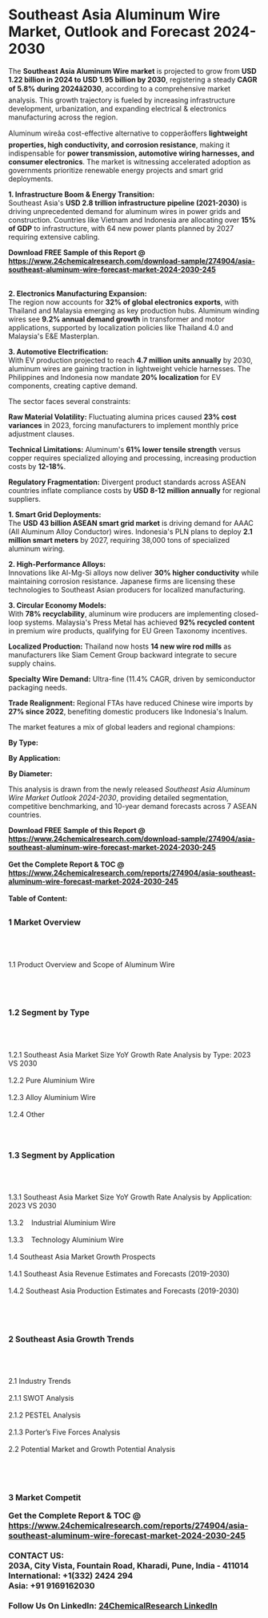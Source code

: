 <h1>Southeast Asia Aluminum Wire Market, Outlook and Forecast 2024-2030</h1><p>The <strong>Southeast Asia Aluminum Wire market</strong> is projected to grow from <strong>USD 1.22 billion in 2024 to USD 1.95 billion by 2030</strong>, registering a steady <strong>CAGR of 5.8% during 2024â2030</strong>, according to a comprehensive market analysis. This growth trajectory is fueled by increasing infrastructure development, urbanization, and expanding electrical &amp; electronics manufacturing across the region.</p><p>Aluminum wireâa cost-effective alternative to copperâoffers <strong>lightweight properties, high conductivity, and corrosion resistance</strong>, making it indispensable for <strong>power transmission, automotive wiring harnesses, and consumer electronics</strong>. The market is witnessing accelerated adoption as governments prioritize renewable energy projects and smart grid deployments.</p><p><strong>1. Infrastructure Boom &amp; Energy Transition:</strong><br>
Southeast Asia's <strong>USD 2.8 trillion infrastructure pipeline (2021-2030)</strong> is driving unprecedented demand for aluminum wires in power grids and construction. Countries like Vietnam and Indonesia are allocating over <strong>15% of GDP</strong> to infrastructure, with 64 new power plants planned by 2027 requiring extensive cabling.</p><div><b>Download FREE Sample of this Report @ 
            <a href="https://www.24chemicalresearch.com/download-sample/274904/asia-southeast-aluminum-wire-forecast-market-2024-2030-245">
            https://www.24chemicalresearch.com/download-sample/274904/asia-southeast-aluminum-wire-forecast-market-2024-2030-245</a></b></div><br><p><strong>2. Electronics Manufacturing Expansion:</strong><br>
The region now accounts for <strong>32% of global electronics exports</strong>, with Thailand and Malaysia emerging as key production hubs. Aluminum winding wires see <strong>9.2% annual demand growth</strong> in transformer and motor applications, supported by localization policies like Thailand 4.0 and Malaysia's E&amp;E Masterplan.</p><p><strong>3. Automotive Electrification:</strong><br>
With EV production projected to reach <strong>4.7 million units annually</strong> by 2030, aluminum wires are gaining traction in lightweight vehicle harnesses. The Philippines and Indonesia now mandate <strong>20% localization</strong> for EV components, creating captive demand.</p><p>The sector faces several constraints:</p><p><strong>Raw Material Volatility:</strong> Fluctuating alumina prices caused <strong>23% cost variances</strong> in 2023, forcing manufacturers to implement monthly price adjustment clauses.</p><p><strong>Technical Limitations:</strong> Aluminum's <strong>61% lower tensile strength</strong> versus copper requires specialized alloying and processing, increasing production costs by <strong>12-18%</strong>.</p><p><strong>Regulatory Fragmentation:</strong> Divergent product standards across ASEAN countries inflate compliance costs by <strong>USD 8-12 million annually</strong> for regional suppliers.</p><p><strong>1. Smart Grid Deployments:</strong><br>
The <strong>USD 43 billion ASEAN smart grid market</strong> is driving demand for AAAC (All Aluminum Alloy Conductor) wires. Indonesia's PLN plans to deploy <strong>2.1 million smart meters</strong> by 2027, requiring 38,000 tons of specialized aluminum wiring.</p><p><strong>2. High-Performance Alloys:</strong><br>
Innovations like Al-Mg-Si alloys now deliver <strong>30% higher conductivity</strong> while maintaining corrosion resistance. Japanese firms are licensing these technologies to Southeast Asian producers for localized manufacturing.</p><p><strong>3. Circular Economy Models:</strong><br>
With <strong>78% recyclability</strong>, aluminum wire producers are implementing closed-loop systems. Malaysia's Press Metal has achieved <strong>92% recycled content</strong> in premium wire products, qualifying for EU Green Taxonomy incentives.</p><p><strong>Localized Production:</strong> Thailand now hosts <strong>14 new wire rod mills</strong> as manufacturers like Siam Cement Group backward integrate to secure supply chains.</p><p><strong>Specialty Wire Demand:</strong> Ultra-fine (11.4% CAGR, driven by semiconductor packaging needs.</p><p><strong>Trade Realignment:</strong> Regional FTAs have reduced Chinese wire imports by <strong>27% since 2022</strong>, benefiting domestic producers like Indonesia's Inalum.</p><p>The market features a mix of global leaders and regional champions:</p><p><strong>By Type:</strong></p><p><strong>By Application:</strong></p><p><strong>By Diameter:</strong></p><p>This analysis is drawn from the newly released <em>Southeast Asia Aluminum Wire Market Outlook 2024-2030</em>, providing detailed segmentation, competitive benchmarking, and 10-year demand forecasts across 7 ASEAN countries.</p><div><b>Download FREE Sample of this Report @ 
            <a href="https://www.24chemicalresearch.com/download-sample/274904/asia-southeast-aluminum-wire-forecast-market-2024-2030-245">
            https://www.24chemicalresearch.com/download-sample/274904/asia-southeast-aluminum-wire-forecast-market-2024-2030-245</a></b></div><br><div><b>Get the Complete Report & TOC @ 
            <a href="https://www.24chemicalresearch.com/reports/274904/asia-southeast-aluminum-wire-forecast-market-2024-2030-245">
            https://www.24chemicalresearch.com/reports/274904/asia-southeast-aluminum-wire-forecast-market-2024-2030-245</a></b></div><br>
            <b>Table of Content:</b><p><h2><span style="font-size:16px"><strong>1 Market Overview&nbsp;&nbsp; &nbsp;</strong></span></h2><br />
<br />
<p>1.1 Product Overview and Scope of Aluminum Wire&nbsp;</p><br />
<br />
<h2><strong><span style="font-size:16px">1.2 Segment by Type&nbsp;&nbsp; &nbsp;</span></strong></h2><br />
<br />
<p>1.2.1 Southeast Asia Market Size YoY Growth Rate Analysis by Type: 2023 VS 2030&nbsp;&nbsp; &nbsp;<br /><br />
1.2.2 Pure Aluminium Wire&nbsp;&nbsp; &nbsp;<br /><br />
1.2.3 Alloy Aluminium Wire<br /><br />
1.2.4 Other<br /><br />
<br />
<h2><span style="font-size:16px"><strong>1.3 Segment by Application&nbsp;&nbsp;</strong></span></h2><br />
<br />
<p>1.3.1 Southeast Asia Market Size YoY Growth Rate Analysis by Application: 2023 VS 2030&nbsp;&nbsp; &nbsp;<br /><br />
1.3.2&nbsp;&nbsp; &nbsp;Industrial Aluminium Wire<br /><br />
1.3.3&nbsp;&nbsp; &nbsp;Technology Aluminium Wire<br /><br />
1.4 Southeast Asia Market Growth Prospects&nbsp;&nbsp; &nbsp;<br /><br />
1.4.1 Southeast Asia Revenue Estimates and Forecasts (2019-2030)&nbsp;&nbsp; &nbsp;<br /><br />
1.4.2 Southeast Asia Production Estimates and Forecasts (2019-2030)&nbsp;&nbsp;</p><br />
<br />
<h2><span style="font-size:16px"><strong>2 Southeast Asia Growth Trends&nbsp;&nbsp; &nbsp;</strong></span></h2><br />
<br />
<p>2.1 Industry Trends&nbsp;&nbsp; &nbsp;<br /><br />
2.1.1 SWOT Analysis&nbsp;&nbsp; &nbsp;<br /><br />
2.1.2 PESTEL Analysis&nbsp;&nbsp; &nbsp;<br /><br />
2.1.3 Porter&rsquo;s Five Forces Analysis&nbsp;&nbsp; &nbsp;<br /><br />
2.2 Potential Market and Growth Potential Analysis&nbsp;&nbsp; &nbsp;</p><br />
<br />
<h2><span style="font-size:16px"><strong>3 Market Competit</p><div><b>Get the Complete Report & TOC @ 
            <a href="https://www.24chemicalresearch.com/reports/274904/asia-southeast-aluminum-wire-forecast-market-2024-2030-245">
            https://www.24chemicalresearch.com/reports/274904/asia-southeast-aluminum-wire-forecast-market-2024-2030-245</a></b></div><br><b>CONTACT US:</b><br>
            203A, City Vista, Fountain Road, Kharadi, Pune, India - 411014<br>
            International: +1(332) 2424 294<br>
            Asia: +91 9169162030 <br><br>
            Follow Us On LinkedIn: <a href="https://www.linkedin.com/company/24chemicalresearch/">24ChemicalResearch LinkedIn</a>